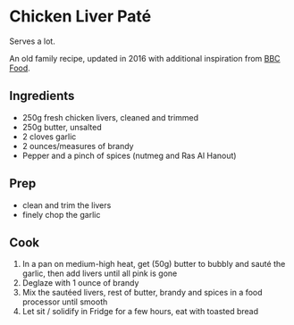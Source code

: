 # Chicken Liver Paté

Serves a lot.

An old family recipe, updated in 2016 with additional inspiration from [BBC Food](http://www.bbc.co.uk/food/recipes/chickenliverpate_85880).

## Ingredients

* 250g fresh chicken livers, cleaned and trimmed
* 250g butter, unsalted
* 2 cloves garlic
* 2 ounces/measures of brandy
* Pepper and a pinch of spices (nutmeg and Ras Al Hanout)

## Prep

* clean and trim the livers
* finely chop the garlic

## Cook

1. In a pan on medium-high heat, get (50g) butter to bubbly and sauté the garlic, then add livers until all pink is gone
2. Deglaze with 1 ounce of brandy
3. Mix the sautéed livers, rest of butter, brandy and spices in a food processor until smooth
4. Let sit / solidify in Fridge for a few hours, eat with toasted bread

